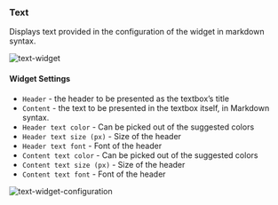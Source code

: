 ### Text
Displays text provided in the configuration of the widget in markdown syntax. 

![text-widget](https://docs.cloudify.co/staging/next/images/ui/widgets/text_widget_content.png)

#### Widget Settings 
* `Header` - the header to be presented as the textbox’s title
* `Content` - the text to be presented in the textbox itself, in Markdown syntax. 
* `Header text color` - Can be picked out of the suggested colors
* `Header text size (px)` - Size of the header
* `Header text font` - Font of the header
* `Content text color` - Can be picked out of the suggested colors
* `Content text size (px)` - Size of the header
* `Content text font` - Font of the header

![text-widget-configuration](https://docs.cloudify.co/staging/next/images/ui/widgets/text_widget_configuration.png)
